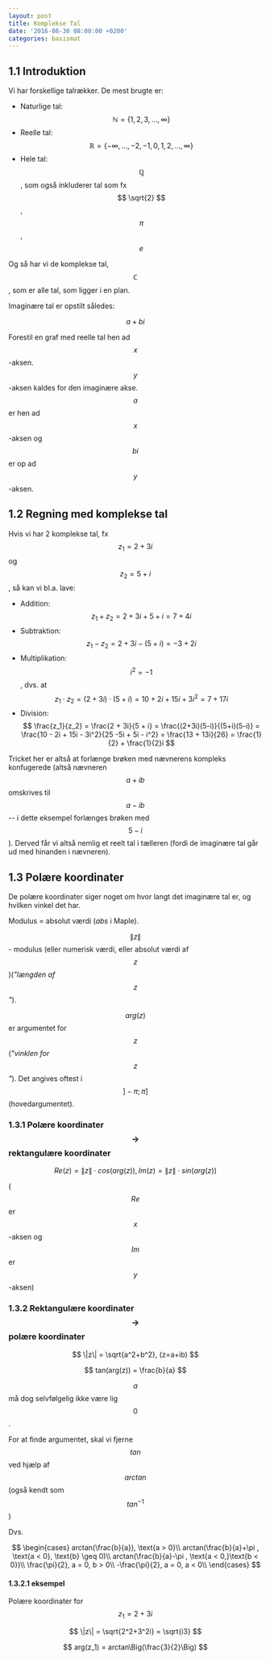 ```yaml
---
layout: post
title: Komplekse Tal
date: '2016-08-30 08:00:00 +0200'
categories: basismat
---
```


## 1.1 Introduktion

Vi har forskellige talrækker. De mest brugte er:

* Naturlige tal: $$ \mathbb{N} = \{1, 2, 3, ..., \infty \} $$
* Reelle tal: $$ \mathbb{R} = \{-\infty , ..., -2, -1, 0, 1, 2, ..., \infty \} $$
* Hele tal: $$ \mathbb{Q} $$, som også inkluderer tal som fx $$ \sqrt{2} $$, $$ \pi $$, $$ e $$

Og så har vi de komplekse tal, $$ \mathbb{C} $$, som er alle tal, som ligger i en plan.

Imaginære tal er opstilt således:

$$ a+bi $$

Forestil en graf med reelle tal hen ad $$ x $$-aksen. $$ y $$-aksen kaldes for den imaginære akse. $$ a $$ er hen ad $$ x $$-aksen og $$ bi $$ er op ad $$ y $$-aksen.

## 1.2 Regning med komplekse tal

Hvis vi har 2 komplekse tal, fx $$ z_1 = 2 + 3i $$ og $$ z_2 = 5 + i $$, så kan vi bl.a. lave:

* Addition: $$ z_1 + z_2 = 2 + 3i + 5 + i = 7 + 4i $$
* Subtraktion: $$ z_1 - z_2 = 2 + 3i - (5 + i) = -3 + 2i $$
* Multiplikation: $$ i^2 = -1 $$, dvs. at $$ z_1 \cdot z_2 = (2 + 3i) \cdot (5 + i) = 10 + 2i + 15i + 3i^2 = 7 + 17i $$
* Division: $$ \frac{z_1}{z_2} = \frac{2 + 3i}{5 + i} = \frac{(2+3i)(5-i)}{(5+i)(5-i)} = \frac{10 - 2i + 15i - 3i^2}{25 -5i + 5i - i^2} = \frac{13 + 13i}{26} = \frac{1}{2} + \frac{1}{2}i $$

Tricket her er altså at forlænge brøken med nævnerens kompleks konfugerede (altså nævneren $$ a + ib $$ omskrives til $$ a - ib $$ -- i dette eksempel forlænges brøken med $$ 5-i $$). Derved får vi altså nemlig et reelt tal i tælleren (fordi de imaginære tal går ud med hinanden i nævneren).

## 1.3 Polære koordinater

De polære koordinater siger noget om hvor langt det imaginære tal er, og hvilken vinkel det har.

Modulus = absolut værdi (_abs_ i Maple).

$$ \|z\| $$ - modulus (eller numerisk værdi, eller absolut værdi af $$ z $$)(_"længden af $$ z $$"_).

$$ arg(z) $$ er argumentet for $$ z $$ (_"vinklen for $$ z $$"_). Det angives oftest i $$ ]-\pi ; \pi ] $$ (hovedargumentet).

### 1.3.1 Polære koordinater $$ \rightarrow $$ rektangulære koordinater

$$ Re(z) = \|z\| \cdot cos(arg(z)),  Im(z) = \|z\| \cdot sin(arg(z)) $$

($$ Re $$ er $$ x $$-aksen og $$ Im $$ er $$ y $$-aksen)

### 1.3.2 Rektangulære koordinater $$ \rightarrow $$ polære koordinater

$$ \|z\| = \sqrt{a^2+b^2}, (z=a+ib) $$

$$ tan(arg(z)) = \frac{b}{a} $$

$$ a $$ må dog selvfølgelig ikke være lig $$ 0 $$.

For at finde argumentet, skal vi fjerne $$ tan $$ ved hjælp af $$ arctan $$ (også kendt som $$ tan^{-1} $$)

Dvs.

$$
\begin{cases}
arctan(\frac{b}{a}), \text{a > 0}\\
arctan(\frac{b}{a}+\pi , \text{a < 0}, \text{b} \geq 0)\\
arctan(\frac{b}{a}-\pi , \text{a < 0,}\text{b < 0})\\
\frac{\pi}{2}, a = 0, b > 0\\
-\frac{\pi}{2}, a = 0, a < 0\\
\end{cases}
$$

#### 1.3.2.1 eksempel

Polære koordinater for $$ z_1 = 2 + 3i $$

$$ \|z\| = \sqrt{2^2+3^2i} = \sqrt{i3} $$

$$ arg(z_1) = arctan\Big(\frac{3}{2}\Big) $$
